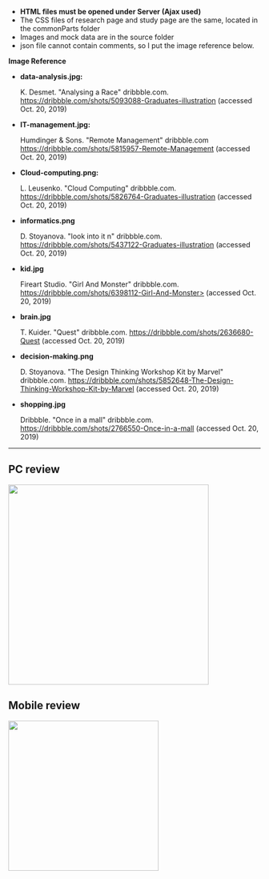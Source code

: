 - **HTML files must be opened under Server (Ajax used)**
- The CSS files of research page and study page are the same, located in the commonParts folder
- Images and mock data are in the source folder
- json file cannot contain comments, so I put the image reference below.



**Image Reference**

- **data-analysis.jpg:** 

  K. Desmet. "Analysing a Race" dribbble.com. https://dribbble.com/shots/5093088-Graduates-illustration (accessed Oct. 20, 2019)

- **IT-management.jpg:**

  Humdinger & Sons. "Remote Management" dribbble.com <https://dribbble.com/shots/5815957-Remote-Management> (accessed Oct. 20, 2019)

- **Cloud-computing.png:**

  L. Leusenko. "Cloud Computing" dribbble.com. https://dribbble.com/shots/5826764-Graduates-illustration (accessed Oct. 20, 2019)

- **informatics.png**

  D. Stoyanova. "look into it n" dribbble.com. https://dribbble.com/shots/5437122-Graduates-illustration (accessed Oct. 20, 2019)

- **kid.jpg**

  Fireart Studio. "Girl And Monster" dribbble.com. https://dribbble.com/shots/6398112-Girl-And-Monster> (accessed Oct. 20, 2019)

- **brain.jpg**

  T. Kuider. "Quest" dribbble.com. https://dribbble.com/shots/2636680-Quest (accessed Oct. 20, 2019)

- **decision-making.png**

  D. Stoyanova. "The Design Thinking Workshop Kit by Marvel" dribbble.com. <https://dribbble.com/shots/5852648-The-Design-Thinking-Workshop-Kit-by-Marvel> (accessed Oct. 20, 2019)

- **shopping.jpg**

  Dribbble. "Once in a mall" dribbble.com. https://dribbble.com/shots/2766550-Once-in-a-mall (accessed Oct. 20, 2019)

----
PC review 
---
<img src = "https://github.com/Ellie-Y/Website-Cousework/blob/master/PC-sample.gif" width="400px" />

Mobile review
---
<img src = "https://github.com/Ellie-Y/Website-Cousework/blob/master/Mobile-sample.gif" width="300px" />

